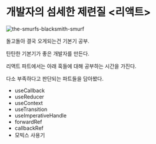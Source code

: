 # 개발자의 섬세한 제련질 <리액트>
![the-smurfs-blacksmith-smurf](https://user-images.githubusercontent.com/52379503/230860933-4be09789-22db-41a3-be65-443233ced587.gif)

돌고돌아 결국 오게되는건 기본기 공부.

탄탄한 기본기가 좋은 개발자를 만든다.

리액트 파트에서는 아래 훅들에 대해 공부하는 시간을 가진다.

다소 부족하다고 판단되는 파트들을 담아봤다.
- useCallback
- useReducer
- useContext
- useTransition
- useImperativeHandle
- forwardRef
- callbackRef
- 모빅스 사용기
